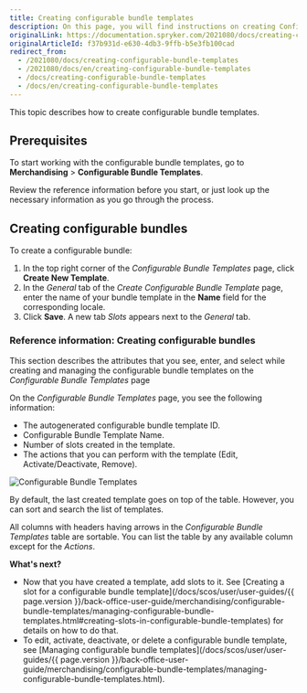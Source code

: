 ```yaml
---
title: Creating configurable bundle templates
description: On this page, you will find instructions on creating Configurable Bundle Templates in the Spryker Back Office.
originalLink: https://documentation.spryker.com/2021080/docs/creating-configurable-bundle-templates
originalArticleId: f37b931d-e630-4db3-9ffb-b5e3fb100cad
redirect_from:
  - /2021080/docs/creating-configurable-bundle-templates
  - /2021080/docs/en/creating-configurable-bundle-templates
  - /docs/creating-configurable-bundle-templates
  - /docs/en/creating-configurable-bundle-templates
---
```


This topic describes how to create configurable bundle templates.

## Prerequisites

To start working with the configurable bundle templates, go to **Merchandising** > **Configurable Bundle Templates**.

Review the reference information before you start, or just look up the necessary information as you go through the process.

## Creating configurable bundles

To create a configurable bundle:
1. In the top right corner of the *Configurable Bundle Templates* page, click **Create New Template**.
2. In the *General* tab of the *Create Configurable Bundle Template* page, enter the name of your bundle template in the **Name** field for the corresponding locale.
3. Click **Save**. A new tab *Slots* appears next to the *General* tab.

<a id="reference-information-creating-configurable-bundles"></a>

### Reference information: Creating configurable bundles

This section describes the attributes that you see, enter, and select while creating and managing the configurable bundle templates on the *Configurable Bundle Templates* page

On the *Configurable Bundle Templates* page, you see the following information:

* The autogenerated configurable bundle template ID.
* Configurable Bundle Template Name.
* Number of slots created in the template.
* The actions that you can perform with the template (Edit, Activate/Deactivate, Remove).

![Configurable Bundle Templates](https://spryker.s3.eu-central-1.amazonaws.com/docs/User+Guides/Back+Office+User+Guides/Products/Configurable+Bundle+Templates/configurable-bundle-templates-table.png)

By default, the last created template goes on top of the table. However, you can sort and search the list of templates.

All columns with headers having arrows in the *Configurable Bundle Templates* table are sortable. You can list the table by any available column except for the *Actions*.

**What's next?**

* Now that you have created a template, add slots to it. See [Creating a slot for a configurable bundle template](/docs/scos/user/user-guides/{{ page.version }}/back-office-user-guide/merchandising/configurable-bundle-templates/managing-configurable-bundle-templates.html#creating-slots-in-configurable-bundle-templates) for details on how to do that.
* To edit, activate, deactivate, or delete a configurable bundle template, see [Managing configurable bundle templates](/docs/scos/user/user-guides/{{ page.version }}/back-office-user-guide/merchandising/configurable-bundle-templates/managing-configurable-bundle-templates.html).
